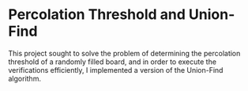 # Percolation Threshold and Union-Find

This project sought to solve the problem of determining the percolation threshold of a randomly filled board, and in order to execute the verifications efficiently, I implemented a version of the Union-Find algorithm. 